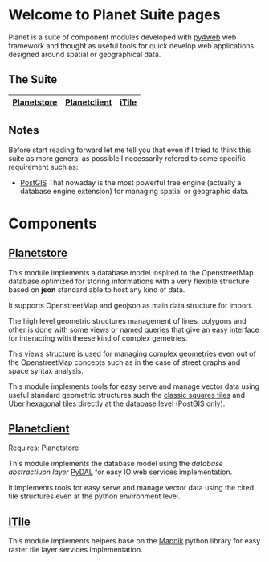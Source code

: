 # Welcome to Planet Suite pages

Planet is a suite of component modules developed with [py4web](http://py4web.com/) web framework and thought as useful tools for quick develop web applications designed around spatial or geographical data.

## The Suite

[Planetstore](https://github.com/manuelep/planetstore) | [Planetclient](https://github.com/manuelep/planetclient) | [iTile](https://github.com/manuelep/itile)
------------ | ------------- | -------------

## Notes

Before start reading forward let me tell you that even if I tried to think this suite as more general as possible I necessarily refered to some specific requirement such as:

* [PostGIS](https://postgis.net/)
    That nowaday is the most powerful free engine (actually a database engine extension) for managing spatial or geographic data.

# Components

## [Planetstore](https://github.com/manuelep/planetstore)

This module implements a database model inspired to the OpenstreetMap database optimized for storing informations with a very flexible structure based on **json** standard able to host any kind of data.

It supports OpenstreetMap and geojson as main data structure for import.

The high level geometric structures management of lines, polygons and other is done with some views or [named queries](https://www.postgresqltutorial.com/postgresql-views/) that give an easy interface for interacting with theese kind of complex gemetries.

This views structure is used for managing complex geometries even out of the OpenstreetMap concepts such as in the case of street graphs and space syntax analysis.

This module implements tools for easy serve and manage vector data using useful standard geometric structures such the [classic squares tiles](https://wiki.openstreetmap.org/wiki/Tiles) and [Uber hexagonal tiles](https://eng.uber.com/h3/) directly at the database level (PostGIS only).

## [Planetclient](https://github.com/manuelep/planetclient)

Requires: Planetstore

This module implements the database model using the *database abstractiuon layer* [PyDAL](https://github.com/web2py/pydal/) for easy IO web services implementation.

It implements tools for easy serve and manage vector data using the cited tile structures even at the python environment level.

## [iTile](https://github.com/manuelep/itile)

This module implements helpers base on the [Mapnik](https://mapnik.org/) python library for easy raster tile layer services implementation.
